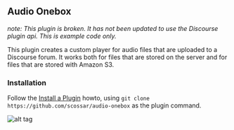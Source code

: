 ## Audio Onebox

*note: This plugin is broken. It has not been updated to use the Discourse plugin api. This is example code only.*

This plugin creates a custom player for audio files that are uploaded to
a Discourse forum. It works both for files that are stored on the server and for
files that are stored with Amazon S3.

### Installation

Follow the [Install a Plugin](https://meta.discourse.org/t/install-a-plugin/19157) howto, using
`git clone https://github.com/scossar/audio-onebox` as the plugin command.

![alt tag](https://cloud.githubusercontent.com/assets/2975917/11582445/bddf644c-9a03-11e5-936f-2bb0eca749df.png)

